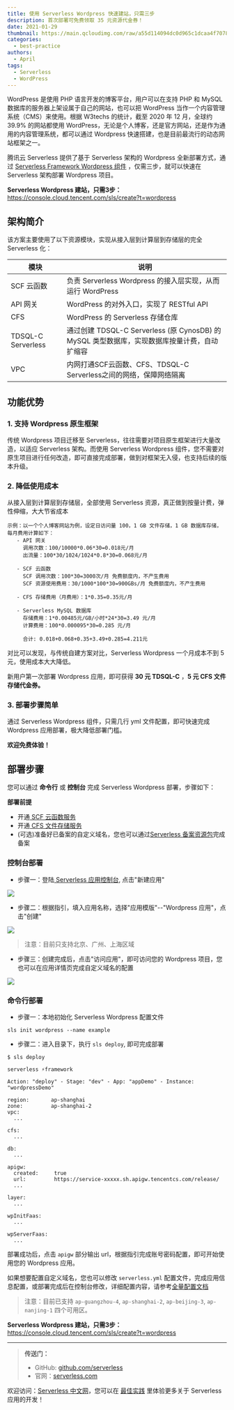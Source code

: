 ```yaml
---
title: 使用 Serverless Wordpress 快速建站，只需三步
description: 首次部署可免费领取 35 元资源代金券！
date: 2021-01-29
thumbnail: https://main.qcloudimg.com/raw/a55d114094dc0d965c1dcaa4f70787fb.jpg
categories:
  - best-practice
authors:
  - April
tags:
  - Serverless
  - WordPress
---
```


WordPress 是使用 PHP 语言开发的博客平台，用户可以在支持 PHP 和 MySQL 数据库的服务器上架设属于自己的网站，也可以把 WordPress 当作一个内容管理系统（CMS）来使用。根据 W3techs 的统计，截至 2020 年 12 月，全球约 39.9% 的网站都使用 WordPress，无论是个人博客，还是官方网站，还是作为通用的内容管理系统，都可以通过 Wordpress 快速搭建，也是目前最流行的动态网站框架之一。

腾讯云 Serverless 提供了基于 Serverless 架构的 Wordpress 全新部署方式，通过 [Serverless Framework Wordpress 组件](https://github.com/serverless-components/tencent-wordpress) ，仅需三步，就可以快速在 Serverless 架构部署 Wordpress 项目。

**Serverless Wordpress 建站，只需3步：**  
https://console.cloud.tencent.com/sls/create?t=wordpress

## 架构简介

该方案主要使用了以下资源模块，实现从接入层到计算层到存储层的完全 Serverless 化：

| 模块 | 说明 |
|---------|---------|
| SCF 云函数| 负责 Serverless Wordpress 的接入层实现，从而运行 WordPress |
| API 网关| WordPress 的对外入口，实现了 RESTful API |
| CFS  | WordPress 的 Serverless 存储仓库 |
| TDSQL-C Serverless | 通过创建 TDSQL-C Serverless (原 CynosDB) 的 MySQL 类型数据库，实现数据库按量计费，自动扩缩容|
| VPC | 内网打通SCF云函数、CFS、TDSQL-C Serverless之间的网络，保障网络隔离 |



## 功能优势

### 1. 支持 Wordpress 原生框架

   传统 Wordpress 项目迁移至 Serverless，往往需要对项目原生框架进行大量改造，以适应 Serverless 架构。而使用 Serverless Wordpress 组件，您不需要对原生项目进行任何改造，即可直接完成部署，做到对框架无入侵，也支持后续的版本升级。

### 2. 降低使用成本
   
   从接入层到计算层到存储层，全部使用 Serverless 资源，真正做到按量计费，弹性伸缩，大大节省成本

```
示例：以一个个人博客网站为例，设定日访问量 100，1 GB 文件存储，1 GB 数据库存储，每月费用计算如下：
   - API 网关
     调用次数：100/10000*0.06*30=0.018元/月
     出流量：100*30/1024/1024*0.8*30=0.068元/月

   - SCF 云函数
     SCF 调用次数：100*30=3000次/月 免费额度内，不产生费用
     SCF 资源使用费用：30/1000*100*30=900GBs/月 免费额度内，不产生费用

   - CFS 存储费用（月费用）：1*0.35=0.35元/月

   - Serverless MySQL 数据库
     存储费用：1*0.00485元/GB/小时*24*30=3.49 元/月
     计算费用：100*0.000095*30=0.285 元/月

     合计: 0.018+0.068+0.35+3.49+0.285=4.211元
```

对比可以发现，与传统自建方案对比，Serverless Wordpress 一个月成本不到 5 元，使用成本大大降低。

新用户第一次部署 Wordpress 应用，即可获得 **30 元 TDSQL-C** ，**5 元 CFS 文件存储代金券。**

### 3. 部署步骤简单

通过 Serverless Wordpress 组件，只需几行 yml 文件配置，即可快速完成 Wordpress 应用部署，极大降低部署门槛。

**欢迎免费体验！**

## 部署步骤

您可以通过 **命令行** 或 **控制台** 完成 Serverless Wordpress 部署，步骤如下：

**部署前提**

- 开通[ SCF 云函数服务](https://console.cloud.tencent.com/scf)
- 开通[ CFS 文件存储服务](https://console.cloud.tencent.com/cfs)
- (可选)准备好已备案的自定义域名，您也可以通过[Serverless 备案资源包](https://cloud.tencent.com/document/product/583/45477)完成备案

### 控制台部署

- 步骤一：登陆[ Serverless 应用控制台](https://console.cloud.tencent.com/sls), 点击"新建应用"

![](https://main.qcloudimg.com/raw/5fd422a7022b8ed0c8f6960bb7c0bc4b.png)

- 步骤二：根据指引，填入应用名称，选择"应用模版"--"Wordpress 应用"，点击"创建"

![](https://main.qcloudimg.com/raw/f197ee115867600bca2f87dc4a64fc20.png)

> 注意：目前只支持北京、广州、上海区域

- 步骤三：创建完成后，点击"访问应用"，即可访问您的 Wordpress 项目，您也可以在应用详情页完成自定义域名的配置

![](https://main.qcloudimg.com/raw/c7467118e469cd619482659bc70449bb.png)

### 命令行部署

- 步骤一：本地初始化 Serverless Wordpress 配置文件

```
sls init wordpress --name example
```

- 步骤二：进入目录下，执行 `sls deploy`, 即可完成部署

```
$ sls deploy

serverless ⚡framework

Action: "deploy" - Stage: "dev" - App: "appDemo" - Instance: "wordpressDemo"

region:       ap-shanghai
zone:         ap-shanghai-2
vpc: 
  ...

cfs: 
  ...

db: 
  ...

apigw: 
  created:     true
  url:         https://service-xxxxx.sh.apigw.tencentcs.com/release/
  ...

layer: 
  ...

wpInitFaas: 
  ...

wpServerFaas: 
  ...

```

部署成功后，点击 `apigw` 部分输出 url，根据指引完成账号密码配置，即可开始使用您的 Wordpress 应用。

如果想要配置自定义域名，您也可以修改 `serverless.yml` 配置文件，完成应用信息配置，或部署完成后在控制台修改，详细配置内容，请参考[全量配置文档](https://github.com/serverless-components/tencent-wordpress/blob/master/docs/configure.md)

> 注意：目前已支持 `ap-guangzhou-4`, `ap-shanghai-2`, `ap-beijing-3`, `ap-nanjing-1` 四个可用区。

**Serverless Wordpress 建站，只需3步：**
https://console.cloud.tencent.com/sls/create?t=wordpress

---

> **传送门：**
> - GitHub: [github.com/serverless](https://github.com/serverless/serverless/blob/master/README_CN.md)
> - 官网：[serverless.com](https://serverless.com/)

欢迎访问：[Serverless 中文网](https://serverlesscloud.cn/)，您可以在 [最佳实践](https://serverlesscloud.cn/best-practice) 里体验更多关于 Serverless 应用的开发！